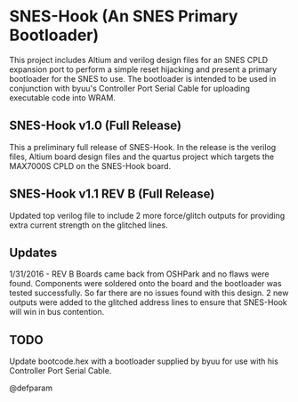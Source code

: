 # SNES-Hook (An SNES Primary Bootloader)
This project includes Altium and verilog design files for an SNES CPLD 
expansion port to perform a simple reset hijacking and present a primary 
bootloader for the SNES to use. The bootloader is intended to be used in
conjunction with byuu's Controller Port Serial Cable for uploading
executable code into WRAM. 

SNES-Hook v1.0 (Full Release)
---------------------------------------------------------------------
This a preliminary full release of SNES-Hook. In the release is the 
verilog files, Altium board design files and the quartus project which 
targets the MAX7000S CPLD on the SNES-Hook board.

SNES-Hook v1.1 REV B (Full Release)
---------------------------------------------------------------------
Updated top verilog file to include 2 more force/glitch outputs for
providing extra current strength on the glitched lines.

Updates
---------------------------------------------------------------------
1/31/2016 - REV B Boards came back from OSHPark and no flaws were found. Components
were soldered onto the board and the bootloader was tested successfully. So
far there are no issues found with this design. 2 new outputs were added to the
glitched address lines to ensure that SNES-Hook will win in bus contention.

TODO
---------------------------------------------------------------------
Update bootcode.hex with a bootloader supplied by byuu for use with
his Controller Port Serial Cable.


@defparam
